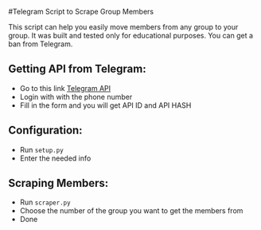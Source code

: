#Telegram Script to Scrape Group Members

This script can help you easily move members from any group to your group. It was built and tested only for educational purposes. You can get a ban from Telegram.

## Getting API from Telegram:

- Go to this link [Telegram API](https://core.telegram.org/api/obtaining_api_id)
- Login with with the phone number
- Fill in the form and you will get API ID and API HASH

## Configuration:

- Run `setup.py`
- Enter the needed info

## Scraping Members:

- Run `scraper.py`
- Choose the number of the group you want to get the members from
- Done
